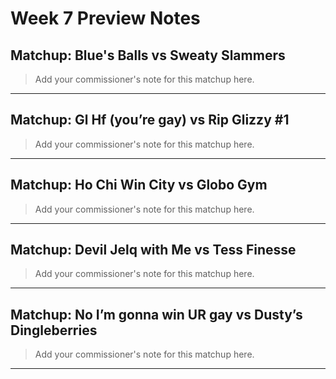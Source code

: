 # Week 7 Preview Notes
## Matchup: Blue's Balls vs Sweaty Slammers

> Add your commissioner's note for this matchup here.

---
## Matchup: Gl Hf (you’re gay) vs Rip Glizzy #1

> Add your commissioner's note for this matchup here.

---
## Matchup: Ho Chi Win City vs Globo Gym

> Add your commissioner's note for this matchup here.

---
## Matchup: Devil Jelq with Me vs Tess Finesse

> Add your commissioner's note for this matchup here.

---
## Matchup: No I’m gonna win UR gay vs Dusty’s Dingleberries

> Add your commissioner's note for this matchup here.

---
